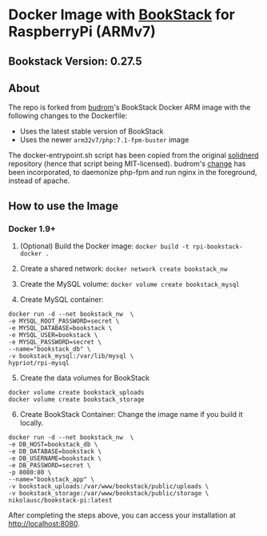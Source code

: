 # Docker Image with [BookStack](https://github.com/BookStackApp/BookStack) for RaspberryPi (ARMv7)

## Bookstack Version: 0.27.5

## About

The repo is forked from [budrom](https://github.com/budrom/docker-rpi-bookstack)'s BookStack Docker ARM image 
with the following changes to the Dockerfile:
* Uses the latest stable version of BookStack
* Uses the newer `arm32v7/php:7.1-fpm-buster` image

The docker-entrypoint.sh script has been copied from the original [solidnerd](https://github.com/solidnerd/docker-bookstack)
repository (hence that script being MIT-licensed). budrom's [change](https://github.com/budrom/docker-rpi-bookstack/commit/cbc1cb43a9b31a85304224ba00677cefb2a949d0#diff-60713fb19f6c50a2473835df63ff17f9)
has been incorporated, to daemonize php-fpm and run nginx in the foreground, instead of apache. 

## How to use the Image

### Docker 1.9+
1. (Optional) Build the Docker image:
   `docker build -t rpi-bookstack-docker .`
   
2. Create a shared network:
   `docker network create bookstack_nw`
   
3. Create the MySQL volume:
`docker volume create bookstack_mysql`

4. Create MySQL container:
```
docker run -d --net bookstack_nw  \
-e MYSQL_ROOT_PASSWORD=secret \
-e MYSQL_DATABASE=bookstack \
-e MYSQL_USER=bookstack \
-e MYSQL_PASSWORD=secret \
--name="bookstack_db" \
-v bookstack_mysql:/var/lib/mysql \
hypriot/rpi-mysql
```

5. Create the data volumes for BookStack
```
docker volume create bookstack_uploads
docker volume create bookstack_storage
```

6. Create BookStack Container:
Change the image name if you build it locally.
```
docker run -d --net bookstack_nw  \
-e DB_HOST=bookstack_db \
-e DB_DATABASE=bookstack \
-e DB_USERNAME=bookstack \
-e DB_PASSWORD=secret \
-p 8080:80 \
--name="bookstack_app" \
-v bookstack_uploads:/var/www/bookstack/public/uploads \
-v bookstack_storage:/var/www/bookstack/public/storage \
nikolausc/bookstack-pi:latest
```

After completing the steps above, you can access your installation at [http://localhost:8080](http://localhost:8080).
